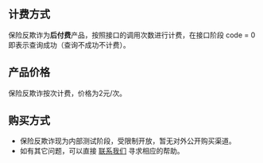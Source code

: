 ## 计费方式
保险反欺诈为**后付费**产品，按照接口的调用次数进行计费，在接口阶段 code = 0 即表示查询成功（查询不成功不计费）。
## 产品价格
保险反欺诈按次计费，价格为2元/次。
## 购买方式
- 保险反欺诈现为内部测试阶段，受限制开放，暂无对外公开购买渠道。
- 如有其它问题，可以直接 [联系我们](https://cloud.tencent.com/about/connect) 寻求相应的帮助。
